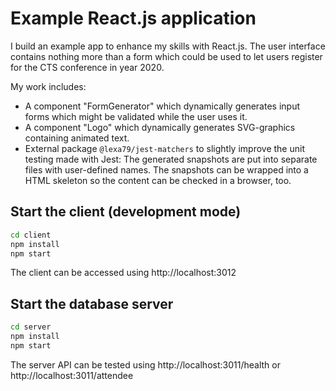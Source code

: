 # Example React.js application

I build an example app to enhance my skills with React.js.
The user interface contains nothing more than a form
which could be used to let users register for the CTS conference in year 2020.

My work includes:

* A component "FormGenerator" which dynamically generates input forms which might be validated while the user uses it.
* A component "Logo" which dynamically generates SVG-graphics containing animated text.
* External package `@lexa79/jest-matchers` to slightly improve the unit testing made with Jest:
  The generated snapshots are put into separate files with user-defined names.
  The snapshots can be wrapped into a HTML skeleton so the content can be checked in a browser, too.

## Start the client (development mode)

``` sh
cd client
npm install
npm start
```

The client can be accessed using http://localhost:3012

## Start the database server

``` sh
cd server
npm install
npm start
```

The server API can be tested using http://localhost:3011/health or http://localhost:3011/attendee
